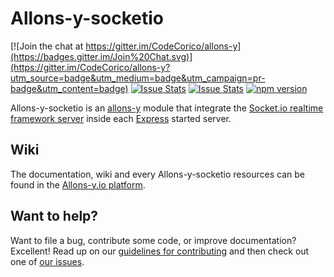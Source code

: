# Allons-y-socketio

[![Join the chat at https://gitter.im/CodeCorico/allons-y](https://badges.gitter.im/Join%20Chat.svg)](https://gitter.im/CodeCorico/allons-y?utm_source=badge&utm_medium=badge&utm_campaign=pr-badge&utm_content=badge)
[![Issue Stats](http://issuestats.com/github/codecorico/allons-y-socketio/badge/issue)](http://issuestats.com/github/codecorico/allons-y)
[![Issue Stats](http://issuestats.com/github/codecorico/allons-y-socketio/badge/pr)](http://issuestats.com/github/codecorico/allons-y)
[![npm version](https://badge.fury.io/js/allons-y-socketio.svg)](https://badge.fury.io/js/allons-y-socketio)

Allons-y-socketio is an [allons-y](https://github.com/CodeCorico/allons-y) module that integrate the [Socket.io realtime framework server](https://www.npmjs.com/package/socket.io) inside each [Express](https://www.npmjs.com/package/express) started server.

## Wiki

The documentation, wiki and every Allons-y-socketio resources can be found in the [Allons-y.io platform](http://allons-y.io).

## Want to help?

Want to file a bug, contribute some code, or improve documentation? Excellent! Read up on our [guidelines for contributing](CONTRIBUTING.md) and then check out one of [our issues](https://github.com/CodeCorico/allons-y-socketio/issues).
